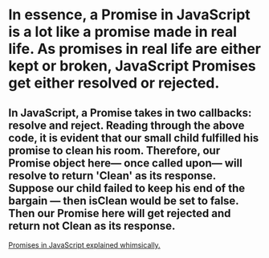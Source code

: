 # In essence, a Promise in JavaScript is a lot like a promise made in real life. As promises in real life are either kept or broken, JavaScript Promises get either resolved or rejected.

## In JavaScript, a Promise takes in two callbacks: resolve and reject. Reading through the above code, it is evident that our small child fulfilled his promise to clean his room. Therefore, our Promise object here— once called upon— will resolve to return 'Clean' as its response. Suppose our child failed to keep his end of the bargain — then isClean would be set to false. Then our Promise here will get rejected and return not Clean as its response.

<a href="https://medium.com/@kevinyckim33/what-are-promises-in-javascript-f1a5fc5b34bf" target="_blank"> Promises in JavaScript explained whimsically.</a>
